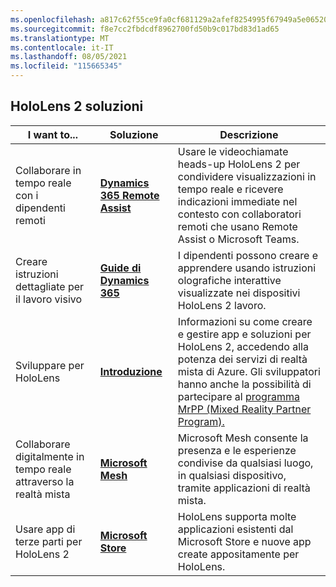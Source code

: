```yaml
---
ms.openlocfilehash: a817c62f55ce9fa0cf681129a2afef8254995f67949a5e065203563c4f360f85
ms.sourcegitcommit: f8e7cc2fbdcdf8962700fd50b9c017bd83d1ad65
ms.translationtype: MT
ms.contentlocale: it-IT
ms.lasthandoff: 08/05/2021
ms.locfileid: "115665345"
---
```

## <a name="hololens-2-solutions"></a>HoloLens 2 soluzioni

| I want to... | Soluzione | Descrizione |  
|---------| ------------|------------|
| Collaborare in tempo reale con i dipendenti remoti | [**Dynamics 365 Remote Assist**](https://dynamics.microsoft.com/mixed-reality/remote-assist/) | Usare le videochiamate heads-up HoloLens 2 per condividere visualizzazioni in tempo reale e ricevere indicazioni immediate nel contesto con collaboratori remoti che usano Remote Assist o Microsoft Teams. | 
| Creare istruzioni dettagliate per il lavoro visivo | [**Guide di Dynamics 365**](https://dynamics.microsoft.com/mixed-reality/guides/capabilities/) | I dipendenti possono creare e apprendere usando istruzioni olografiche interattive visualizzate nei dispositivi HoloLens 2 lavoro. |
| Sviluppare per HoloLens | [**Introduzione**](/windows/mixed-reality/develop/development?tabs=unity) | Informazioni su come creare e gestire app e soluzioni per HoloLens 2, accedendo alla potenza dei servizi di realtà mista di Azure. Gli sviluppatori hanno anche la possibilità di partecipare al [programma MrPP (Mixed Reality Partner Program).](https://www.microsoft.com/hololens/mrpp) |
| Collaborare digitalmente in tempo reale attraverso la realtà mista | [**Microsoft Mesh**](https://www.microsoft.com/mesh) | Microsoft Mesh consente la presenza e le esperienze condivise da qualsiasi luogo, in qualsiasi dispositivo, tramite applicazioni di realtà mista. |
| Usare app di terze parti per HoloLens 2 | [**Microsoft Store**](../holographic-store-apps.md) | HoloLens supporta molte applicazioni esistenti dal Microsoft Store e nuove app create appositamente per HoloLens.
